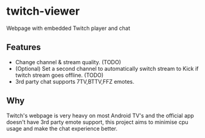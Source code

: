 # twitch-viewer
Webpage with embedded Twitch player and chat

## Features

- Change channel & stream quality. (TODO)
- (Optional) Set a second channel to automatically switch stream to Kick if twitch stream goes offline. (TODO)
- 3rd party chat supports 7TV,BTTV,FFZ emotes.
## Why

Twitch's webpage is very heavy on most Android TV's and the official app doesn't have 3rd party emote support, this project aims to minimise cpu usage and make the chat experience better. 